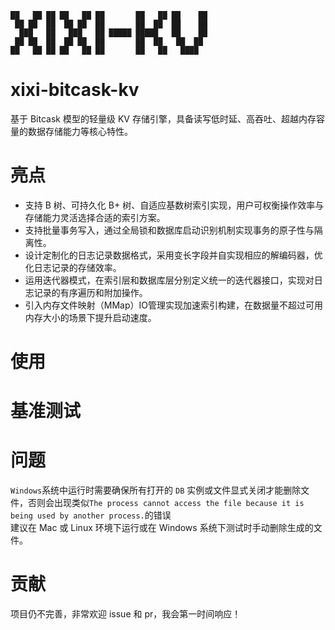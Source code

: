 ```text
██   ██ ██ ██   ██ ██       ██   ██ ██    ██ 
 ██ ██  ██  ██ ██  ██       ██  ██  ██    ██ 
  ███   ██   ███   ██ █████ █████   ██    ██ 
 ██ ██  ██  ██ ██  ██       ██  ██   ██  ██  
██   ██ ██ ██   ██ ██       ██   ██   ████                                                
```
# xixi-bitcask-kv
基于 Bitcask 模型的轻量级 KV 存储引擎，具备读写低时延、高吞吐、超越内存容量的数据存储能力等核心特性。
# 亮点
- 支持 B 树、可持久化 B+ 树、自适应基数树索引实现，用户可权衡操作效率与存储能力灵活选择合适的索引方案。
- 支持批量事务写入，通过全局锁和数据库启动识别机制实现事务的原子性与隔离性。
- 设计定制化的日志记录数据格式，采用变长字段并自实现相应的解编码器，优化日志记录的存储效率。
- 运用迭代器模式，在索引层和数据库层分别定义统一的迭代器接口，实现对日志记录的有序遍历和附加操作。
- 引入内存文件映射（MMap）IO管理实现加速索引构建，在数据量不超过可用内存大小的场景下提升启动速度。
# 使用

# 基准测试

# 问题
`Windows`系统中运行时需要确保所有打开的 `DB` 实例或文件显式关闭才能删除文件，否则会出现类似`The process cannot access the file because it is being used by another process.`的错误\
建议在 Mac 或 Linux 环境下运行或在 Windows 系统下测试时手动删除生成的文件。
# 贡献
项目仍不完善，非常欢迎 issue 和 pr，我会第一时间响应！